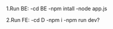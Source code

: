1.Run BE:
    -cd BE
    -npm intall
    -node app.js

2.Run FE:
    -cd D
    -npm i
    -npm run dev?